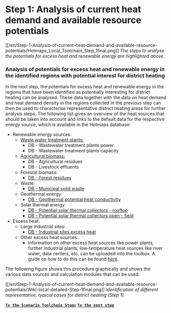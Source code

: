 <h1>Step 1: Analysis of current heat demand and available resource potentials</h1>

[[/en/Step-1-Analysis-of-current-heat-demand-and-available-resource-potentials/Hotmaps_Local_Toolchain_Step_1final.png]]
*The steps to analyse the potentials for excess heat and renewable energy are highlighted above.*

### Analysis of potentials for excess heat and renewable energy in the identified regions with potential interest for district heating
In the next step, the potentials for excess heat and renewable energy in the regions that have been identified as potentially interesting for district heating can be analysed. These data together with the data on heat demand and heat demand density in the regions collected in the previous step can then be used to characterise representative district heating areas for further analysis steps. The following list gives an overview of the heat sources that should be taken into account and links to the default data for the respective energy source, which is available in the Hotmaps database:

* Renewable energy sources:
  * [Waste water treatment plants:](https://gitlab.com/hotmaps/potential/WWTP)
    * DB - Wastewater treatment plants power
    * DB - Wastewater treatment plants capacity
  * [Agricultural biomass:](https://gitlab.com/hotmaps/potential/potential_biomass)
    * DB - Agricultural residues
    * DB - Livestock effluents
  * Forestal biomass:
    * [DB - Forest residues](https://gitlab.com/hotmaps/potential/potential_forest)
  * Waste:
    * [DB - Municipal solid waste](https://gitlab.com/hotmaps/potential/potential_municipal_solid_waste)
  * Geothermal energy:
    * [DB - Geothermal potential heat conductivity](https://gitlab.com/hotmaps/potential/potential_geothermal_raster)
  * Solar thermal energy:
    * [DB - Potential solar thermal collectors - rooftop](https://gitlab.com/hotmaps/potential/potential_solarthermal_collectors_rooftop)
    * [DB - Potential solar thermal collectors open - field](https://gitlab.com/hotmaps/potential/potential_solarthermal_collectors_open_field)
* Excess heat:
  * Large industrial sites:
    * [DB - Industrial sites excess heat](https://gitlab.com/hotmaps/industrial_sites/industrial_sites_industryBenchmarks)
  * Other excess heat sources:
    * Information on other excess heat sources like power plants, further industrial plants, low-temperature heat sources like river water, data centers, etc. can be uploaded into the toolbox. A guide on how to do this can be found [here](https://wiki.hotmaps.hevs.ch/en/CM-Add-industry-plant).

The following figure shows this procedure graphically and shows the various data sources and calculation modules that can be used.

[[/en/Step-1-Analysis-of-current-heat-demand-and-available-resource-potentials/Wiki-local-detailed-Step-1final.png]]
*Identification of different representative, typical cases for district heating (Step 1).*

[**`To the Scenario Toolchain Steps`**](guide-local-and-municipal-levels#the-hotmaps-scenario-toolchain-different-steps)
[**`To the next step`**](#Step-2-Calculation-of-future-heat-demand-and-gross-floor-area-density-maps)

